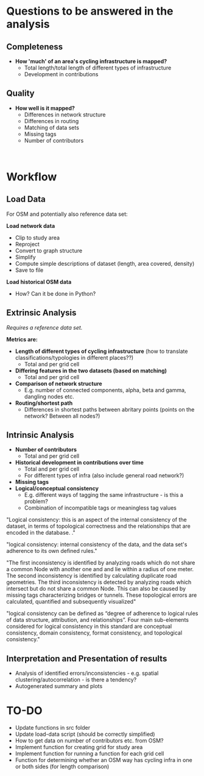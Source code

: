 # Questions to be answered in the analysis
## Completeness
- **How 'much' of an area's cycling infrastructure is mapped?**
    - Total length/total length of different types of infrastructure
    - Development in contributions

## Quality
- **How well is it mapped?**
    - Differences in network structure
    - Differences in routing
    - Matching of data sets
    - Missing tags
    - Number of contributors

<br/>


# Workflow

## Load Data
For OSM and potentially also reference data set:

**Load network data**
- Clip to study area
- Reproject
- Convert to graph structure
- Simplify
- Compute simple descriptions of dataset (length, area covered, density)
- Save to file

**Load historical OSM data**
- How? Can it be done in Python?


## Extrinsic Analysis
*Requires a reference data set.*

**Metrics are:**
- **Length of different types of cycling infrastructure** (how to translate classifications/typologies in different places??)
    - Total and per grid cell
- **Differing features in the two datasets (based on matching)** 
    - Total and per grid cell
- **Comparison of network structure**
    - E.g. number of connected components, alpha, beta and gamma, dangling nodes etc.
- **Routing/shortest path**
    - Differences in shortest paths between abritary points (points on the network? Between all nodes?)


## Intrinsic Analysis
- **Number of contributors**
    - Total and per grid cell
- **Historical development in contributions over time**
    - Total and per grid cell
    - For different types of infra (also include general road network?)
- **Missing tags**
- **Logical/conceptual consistency**
    - E.g. different ways of tagging the same infrastructure - is this a problem?
    - Combination of incompatible tags or meaningless tag values

"Logical consistency: this is an aspect of the internal consistency of the dataset, in terms of topological correctness and the relationships that are encoded in the database. ."

"logical consistency: internal consistency of the data, and the data set's adherence to its own defined rules."

 "The first inconsistency is identified by analyzing roads which do not share a common Node with another one and and lie within a radius of one meter. The second inconsistency is identified by calculating duplicate road geometries. The third inconsistency is detected by analyzing roads which intersect but do not share a common Node. This can also be caused by missing tags characterizing bridges or tunnels. These topological errors are calculated, quantified and subsequently visualized"

 "logical consistency can be defined as “degree of adherence to logical rules of data structure, attribution, and relationships”. Four main sub-elements considered for logical consistency in this standard are conceptual consistency, domain consistency, format consistency, and topological consistency."

## Interpretation and Presentation of results
- Analysis of identified errors/inconsistencies - e.g. spatial clustering/autocorrelation - is there a tendency?
- Autogenerated summary and plots


# TO-DO

- Update functions in src folder
- Update load-data script (should be correctly simplified)
- How to get data on number of contributors etc. from OSM?
- Implement function for creating grid for study area
- Implement function for running a function for each grid cell
- Function for determining whether an OSM way has cycling infra in one or both sides (for length comparison)


